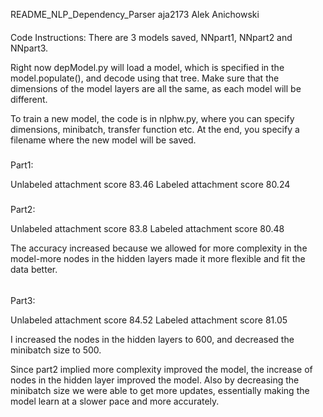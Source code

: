 README_NLP_Dependency_Parser
aja2173
Alek Anichowski

####
Code Instructions:
There are 3 models saved, NNpart1, NNpart2 and NNpart3.

Right now depModel.py will load a model, which is specified in the model.populate(), and decode using that tree. Make sure that the dimensions of the model layers are all the same, as each model will be different.

To train a new model, the code is in nlphw.py, where you can specify dimensions, minibatch, transfer function etc. At the end, you specify a filename where the new model will be saved.

#####
Part1:

Unlabeled attachment score 83.46
Labeled attachment score 80.24

#####
Part2:

Unlabeled attachment score 83.8
Labeled attachment score 80.48

The accuracy increased because we allowed for more complexity in the model-more nodes in the hidden layers made it more flexible and fit the data better.

######
Part3:

Unlabeled attachment score 84.52
Labeled attachment score 81.05

I increased the nodes in the hidden layers to 600, and decreased the minibatch size to 500.

Since part2 implied more complexity improved the model, the increase of nodes in the hidden layer improved the model. 
Also by decreasing the minibatch size we were able to get more updates, essentially making the model learn at a slower pace and more accurately.
